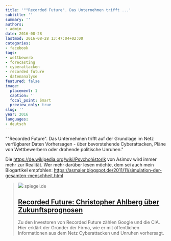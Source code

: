 ```yaml
---
title: '""Recorded Future". Das Unternehmen trifft ...'
subtitle: ''
summary: ''
authors:
- admin
date: 2016-08-28
lastmod: 2016-08-28 13:47:04+02:00
categories:
- facebook
tags:
- wettbewerb
- forecasting
- cyberattacken
- recorded future
- datenanalyse
featured: false
image:
  placement: 1
  caption: ''
  focal_point: Smart
  preview_only: true
slug: ''
year: 2016
languages:
- deutsch
---
```


""Recorded Future". Das Unternehmen trifft auf der Grundlage im Netz verfügbarer Daten Vorhersagen - über bevorstehende Cyberattacken, Pläne von Wettbewerbern oder drohende politische Unruhen."

Die https://de.wikipedia.org/wiki/Psychohistorik von Asimov wird immer mehr zur Realität. Wer mehr darüber lesen möchte, dem sei auch mein Blogartikel empfohlen: https://asmaier.blogspot.de/2011/11/simulation-der-gesamten-menschheit.html﻿
> [![](https://cdn.prod.www.spiegel.de/images/da4dcf82-0001-0004-0000-000000991105_w960_r1.778_fpx44.17_fpy45.jpg)](http://www.spiegel.de/netzwelt/netzpolitik/recorded-future-christopher-ahlberg-ueber-zukunftsprognosen-a-1090125.html)
> spiegel.de
> ## [Recorded Future: Christopher Ahlberg über Zukunftsprognosen](http://www.spiegel.de/netzwelt/netzpolitik/recorded-future-christopher-ahlberg-ueber-zukunftsprognosen-a-1090125.html)
>
>Zu den Investoren von Recorded Future zählen Google und die CIA. Hier erklärt der Gründer der Firma, wie er mit öffentlichen Informationen aus dem Netz Cyberattacken und Unruhen vorhersagt.